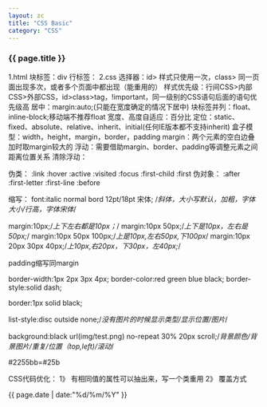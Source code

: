 ```yaml
---
layout: zc
title: "CSS Basic"
category: "CSS"
---
```


### {{ page.title }}


1.html
块标签：div
行标签：
2.css
选择器：id> 样式只使用一次，class> 同一页面出现多次，或者多个页面中都出现（能重用的）
样式优先级：行间CSS>内部CSS>外部CSS，id>class>tag，!important，同一级别的CSS语句后面的语句优先级高
居中：margin:auto;(只能在宽度确定的情况下居中)
块标签并列：float、inline-block;移动端不推荐float
宽度、高度自适应：百分比
定位：static、fixed、absolute、relative、inherit、initial(任何IE版本都不支持inherit)
盒子模型：width，height，margin，border，padding
margin：两个元素的空白边叠加时取margin较大的
浮动：需要借助margin、border、padding等调整元素之间距离位置关系
清除浮动：

伪类：
:link
:hover
:active
:visited
:focus
:first-child
:first
伪对象：
:after
:first-letter
:first-line
:before

缩写：
font:italic normal bord 12pt/18pt 宋体;
  /*斜体，大小写默认，加粗，字体大小/行高，字体宋体*/

margin:10px;/*上下左右都是10px；*/
margin:10px 50px;/*上下是10px，左右是50px;*/
margin:10px 50px 100px;/*上是10px,左右50px,下100px*/
margin:10px 20px 30px 40px;/*上10px,右20px，下30px，左40px;*/

padding缩写同margin

border-width:1px 2px 3px 4px;
border-color:red green blue black;
border-style:solid dash;

border:1px solid black;

list-style:disc outside none;/*没有图片的时候显示类型/显示位置/图片*/

background:black url(img/test.png) no-repeat 30% 20px scroll;/*背景颜色/背景图片/重复/位置（top,left)/滚动*/

#2255bb=#25b

CSS代码优化：
1》 有相同值的属性可以抽出来，写一个类重用
2》 覆盖方式

{{ page.date | date:"%d/%m/%Y" }}

